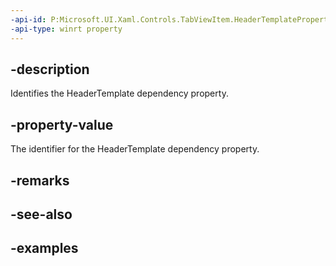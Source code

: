 ```yaml
---
-api-id: P:Microsoft.UI.Xaml.Controls.TabViewItem.HeaderTemplateProperty
-api-type: winrt property
---
```


## -description

Identifies the HeaderTemplate dependency property.

## -property-value

The identifier for the HeaderTemplate dependency property.

## -remarks

## -see-also

## -examples

